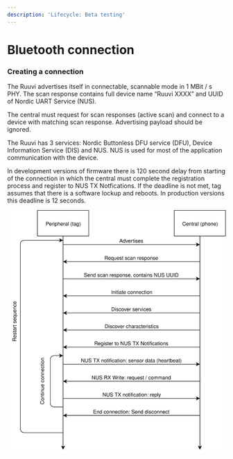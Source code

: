 ```yaml
---
description: 'Lifecycle: Beta testing'
---
```


# Bluetooth connection

### **Creating a connection**

The Ruuvi advertises itself in connectable, scannable mode in 1 MBit / s PHY. The scan response contains full device name “Ruuvi XXXX” and UUID of Nordic UART Service (NUS).&#x20;

The central must request for scan responses (active scan) and connect to a device with matching scan response. Advertising payload should be ignored.&#x20;

The Ruuvi has 3 services: Nordic Buttonless DFU service (DFU), Device Information Service (DIS) and NUS. NUS is used for most of the application communication with the device.

In development versions of firmware there is 120 second delay from starting of the connection in which the central must complete the registration process and register to NUS TX Notfications. If the deadline is not met, tag assumes that there is a software lockup and reboots. In production versions this deadline is 12 seconds.&#x20;

![Connection flow](<../../.gitbook/assets/Connection Flowchart-2.svg>)
